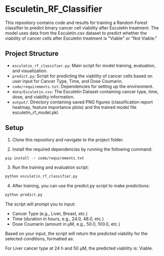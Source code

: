 # Esculetin_RF_Classifier

This repository contains code and results for training a Random Forest classifier to predict binary cancer cell viability after Esculetin treatment. The model uses data from the Esculetin.csv dataset to predict whether the viability of cancer cells after Esculetin treatment is "Viable" or "Not Viable."


## Project Structure

- `esculetin_rf_classifier.py`: Main script for model training, evaluation, and visualization.
- ‍‍‍‍‍‍‍`predict.py`: Script for predicting the viability of cancer cells based on user input for Cancer Type, Time, and Dose Coumarin.
- `code/requirements.txt`: Dependencies for setting up the environment.
- `data/Esculetin.csv`: The Esculetin Dataset containing cancer type, time, dose, and viability information.
- `output/`: Directory containing saved PNG figures (classification report heatmap, feature importance plots) and the trained model file esculetin_rf_model.pkl.

## Setup

1. Clone this repository and navigate to the project folder.

2. Install the required dependencies by running the following command:
```bash
pip install -r code/requirements.txt
```
3. Run the training and evaluation script:
```bash
python esculetin_rf_classifier.py
```

4. After training, you can use the predict.py script to make predictions:
```bash
python predict.py
```


The script will prompt you to input:
- Cancer Type (e.g., Liver, Breast, etc.)
- Time (duration in hours, e.g., 24.0, 48.0, etc.)
- Dose Coumarin (amount in μM, e.g., 50.0, 100.0, etc.)

Based on your input, the script will return the predicted viability for the selected conditions, formatted as:

For Liver cancer type at 24 h and 50 μM, the predicted viability is: Viable.
